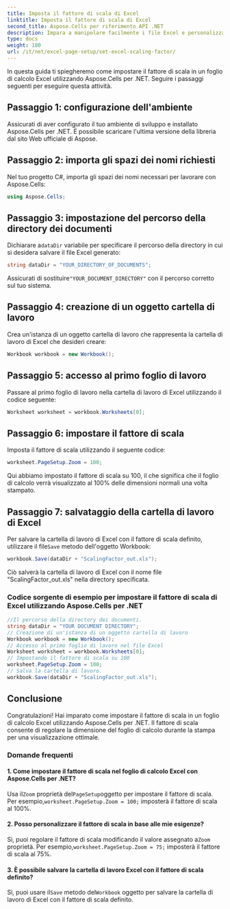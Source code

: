 ```yaml
---
title: Imposta il fattore di scala di Excel
linktitle: Imposta il fattore di scala di Excel
second_title: Aspose.Cells per riferimento API .NET
description: Impara a manipolare facilmente i file Excel e personalizzare il fattore di scala utilizzando Aspose.Cells per .NET.
type: docs
weight: 180
url: /it/net/excel-page-setup/set-excel-scaling-factor/
---
```

In questa guida ti spiegheremo come impostare il fattore di scala in un foglio di calcolo Excel utilizzando Aspose.Cells per .NET. Seguire i passaggi seguenti per eseguire questa attività.

## Passaggio 1: configurazione dell'ambiente

Assicurati di aver configurato il tuo ambiente di sviluppo e installato Aspose.Cells per .NET. È possibile scaricare l'ultima versione della libreria dal sito Web ufficiale di Aspose.

## Passaggio 2: importa gli spazi dei nomi richiesti

Nel tuo progetto C#, importa gli spazi dei nomi necessari per lavorare con Aspose.Cells:

```csharp
using Aspose.Cells;
```

## Passaggio 3: impostazione del percorso della directory dei documenti

 Dichiarare a`dataDir` variabile per specificare il percorso della directory in cui si desidera salvare il file Excel generato:

```csharp
string dataDir = "YOUR_DIRECTORY_OF_DOCUMENTS";
```

 Assicurati di sostituire`"YOUR_DOCUMENT_DIRECTORY"` con il percorso corretto sul tuo sistema.

## Passaggio 4: creazione di un oggetto cartella di lavoro

Crea un'istanza di un oggetto cartella di lavoro che rappresenta la cartella di lavoro di Excel che desideri creare:

```csharp
Workbook workbook = new Workbook();
```

## Passaggio 5: accesso al primo foglio di lavoro

Passare al primo foglio di lavoro nella cartella di lavoro di Excel utilizzando il codice seguente:

```csharp
Worksheet worksheet = workbook.Worksheets[0];
```

## Passaggio 6: impostare il fattore di scala

Imposta il fattore di scala utilizzando il seguente codice:

```csharp
worksheet.PageSetup.Zoom = 100;
```

Qui abbiamo impostato il fattore di scala su 100, il che significa che il foglio di calcolo verrà visualizzato al 100% delle dimensioni normali una volta stampato.

## Passaggio 7: salvataggio della cartella di lavoro di Excel

 Per salvare la cartella di lavoro di Excel con il fattore di scala definito, utilizzare il file`Save` metodo dell'oggetto Workbook:

```csharp
workbook.Save(dataDir + "ScalingFactor_out.xls");
```

Ciò salverà la cartella di lavoro di Excel con il nome file "ScalingFactor_out.xls" nella directory specificata.

### Codice sorgente di esempio per impostare il fattore di scala di Excel utilizzando Aspose.Cells per .NET 
```csharp
//Il percorso della directory dei documenti.
string dataDir = "YOUR DOCUMENT DIRECTORY";
// Creazione di un'istanza di un oggetto cartella di lavoro
Workbook workbook = new Workbook();
// Accesso al primo foglio di lavoro nel file Excel
Worksheet worksheet = workbook.Worksheets[0];
// Impostando il fattore di scala su 100
worksheet.PageSetup.Zoom = 100;
// Salva la cartella di lavoro.
workbook.Save(dataDir + "ScalingFactor_out.xls");
```

## Conclusione

Congratulazioni! Hai imparato come impostare il fattore di scala in un foglio di calcolo Excel utilizzando Aspose.Cells per .NET. Il fattore di scala consente di regolare la dimensione del foglio di calcolo durante la stampa per una visualizzazione ottimale.

### Domande frequenti

#### 1. Come impostare il fattore di scala nel foglio di calcolo Excel con Aspose.Cells per .NET?

 Usa il`Zoom` proprietà del`PageSetup`oggetto per impostare il fattore di scala. Per esempio,`worksheet.PageSetup.Zoom = 100;` imposterà il fattore di scala al 100%.

#### 2. Posso personalizzare il fattore di scala in base alle mie esigenze?

 Sì, puoi regolare il fattore di scala modificando il valore assegnato a`Zoom` proprietà. Per esempio,`worksheet.PageSetup.Zoom = 75;` imposterà il fattore di scala al 75%.

#### 3. È possibile salvare la cartella di lavoro Excel con il fattore di scala definito?

 Sì, puoi usare il`Save` metodo del`Workbook` oggetto per salvare la cartella di lavoro di Excel con il fattore di scala definito.